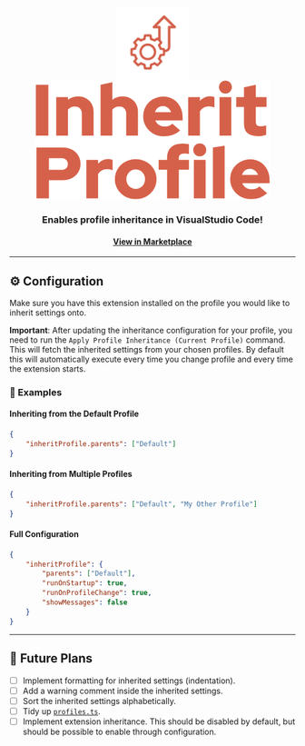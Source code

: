 <p align="center"><img width="25%" src="branding/icon_1024.png"/><img src="branding/name.png"/></p>
<h3 align="center">Enables profile inheritance in VisualStudio Code!</h3>
<h4 align="center"><a href="https://marketplace.visualstudio.com/items?itemName=alexthomson.inherit-profile" target="_blank">View in Marketplace</a></h3>
<hr>

## ⚙️ Configuration
Make sure you have this extension installed on the profile you would like to
inherit settings onto.

__Important__: After updating the inheritance configuration for your profile,
you need to run the `Apply Profile Inheritance (Current Profile)` command. This
will fetch the inherited settings from your chosen profiles. By default this
will automatically execute every time you change profile and every time the
extension starts.

### 📝 Examples
#### Inheriting from the Default Profile
```json
{
    "inheritProfile.parents": ["Default"]
}
```

#### Inheriting from Multiple Profiles
```json
{
    "inheritProfile.parents": ["Default", "My Other Profile"]
}
```

#### Full Configuration
```json
{
    "inheritProfile": {
        "parents": ["Default"],
        "runOnStartup": true,
        "runOnProfileChange": true,
        "showMessages": false
    }
}
```

---

## 🎯 Future Plans
- [ ] Implement formatting for inherited settings (indentation).
- [ ] Add a warning comment inside the inherited settings.
- [ ] Sort the inherited settings alphabetically.
- [ ] Tidy up [`profiles.ts`](src/profiles.ts).
- [ ] Implement extension inheritance. This should be disabled by default, but
  should be possible to enable through configuration.
